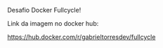 Desafio Docker Fullcycle!

Link da imagem no docker hub:

https://hub.docker.com/r/gabrieltorresdev/fullcycle
